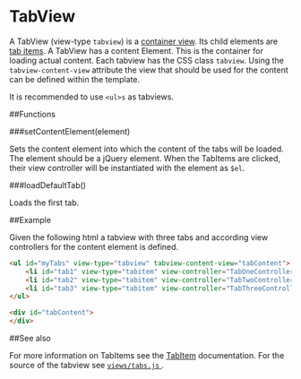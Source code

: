 TabView
=======

A TabView (view-type `tabview`) is a [container view](container.md). Its child elements are [tab items](tabitem.md).
A TabView has a content Element. This is the container for loading actual content. Each tabview has the CSS class `tabview`.
Using the `tabview-content-view` attribute the view that should be used for the content can be defined within the template.

It is recommended to use `<ul>s` as tabviews.


##Functions

###setContentElement(element)

Sets the content element into which the content of the tabs will be loaded. The element should be a jQuery element.
When the TabItems are clicked, their view controller will be instantiated with the element as `$el`.


###loadDefaultTab()

Loads the first tab.


##Example

Given the following html a tabview with three tabs and according view controllers for the content element is defined.

```html
<ul id="myTabs" view-type="tabview" tabview-content-view="tabContent">
	<li id="tab1" view-type="tabitem" view-controller="TabOneController">Tab 1</li>
	<li id="tab2" view-type="tabitem" view-controller="TabTwoController">Tab 2</li>
	<li id="tab3" view-type="tabitem" view-controller="TabThreeController">Tab 3</li>
</ul>

<div id="tabContent">
</div>
```

##See also

For more information on TabItems see the [TabItem](tabitem.md) documentation. For the source of the tabview see
[ `views/tabs.js` ](../../views/tabs.js).

